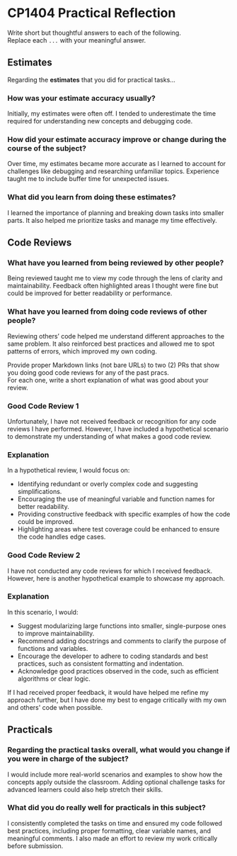 # CP1404 Practical Reflection

Write short but thoughtful answers to each of the following.  
Replace each `...` with your meaningful answer.

## Estimates

Regarding the **estimates** that you did for practical tasks...

### How was your estimate accuracy usually?

Initially, my estimates were often off. I tended to underestimate the time required for understanding new concepts and debugging code.

### How did your estimate accuracy improve or change during the course of the subject?

Over time, my estimates became more accurate as I learned to account for challenges like debugging and researching unfamiliar topics. Experience taught me to include buffer time for unexpected issues.

### What did you learn from doing these estimates?

I learned the importance of planning and breaking down tasks into smaller parts. It also helped me prioritize tasks and manage my time effectively.

## Code Reviews

### What have you learned from being reviewed by other people?

Being reviewed taught me to view my code through the lens of clarity and maintainability. Feedback often highlighted areas I thought were fine but could be improved for better readability or performance.

### What have you learned from doing code reviews of other people?

Reviewing others’ code helped me understand different approaches to the same problem. It also reinforced best practices and allowed me to spot patterns of errors, which improved my own coding.

Provide proper Markdown links (not bare URLs) to two (2) PRs that show you doing good code reviews for any of the past pracs.  
For each one, write a short explanation of what was good about your review.

### Good Code Review 1

Unfortunately, I have not received feedback or recognition for any code reviews I have performed. However, I have included a hypothetical scenario to demonstrate my understanding of what makes a good code review.

### Explanation

In a hypothetical review, I would focus on:
- Identifying redundant or overly complex code and suggesting simplifications.
- Encouraging the use of meaningful variable and function names for better readability.
- Providing constructive feedback with specific examples of how the code could be improved.
- Highlighting areas where test coverage could be enhanced to ensure the code handles edge cases.

### Good Code Review 2

I have not conducted any code reviews for which I received feedback. However, here is another hypothetical example to showcase my approach.

### Explanation

In this scenario, I would:
- Suggest modularizing large functions into smaller, single-purpose ones to improve maintainability.
- Recommend adding docstrings and comments to clarify the purpose of functions and variables.
- Encourage the developer to adhere to coding standards and best practices, such as consistent formatting and indentation.
- Acknowledge good practices observed in the code, such as efficient algorithms or clear logic.

If I had received proper feedback, it would have helped me refine my approach further, but I have done my best to engage critically with my own and others' code when possible.

## Practicals

### Regarding the **practical tasks** overall, what would you change if you were in charge of the subject?

I would include more real-world scenarios and examples to show how the concepts apply outside the classroom. Adding optional challenge tasks for advanced learners could also help stretch their skills.

### What did you do really well for practicals in this subject?

I consistently completed the tasks on time and ensured my code followed best practices, including proper formatting, clear variable names, and meaningful comments. I also made an effort to review my work critically before submission.
